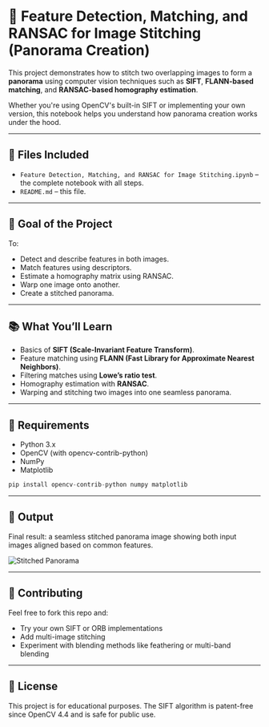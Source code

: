 # 🧵 Feature Detection, Matching, and RANSAC for Image Stitching (Panorama Creation)

This project demonstrates how to stitch two overlapping images to form a **panorama** using computer vision techniques such as **SIFT**, **FLANN-based matching**, and **RANSAC-based homography estimation**.

Whether you're using OpenCV's built-in SIFT or implementing your own version, this notebook helps you understand how panorama creation works under the hood.

---

## 📁 Files Included

- `Feature Detection, Matching, and RANSAC for Image Stitching.ipynb` – the complete notebook with all steps.
- `README.md` – this file.

---

## 🎯 Goal of the Project

To:
- Detect and describe features in both images.
- Match features using descriptors.
- Estimate a homography matrix using RANSAC.
- Warp one image onto another.
- Create a stitched panorama.

---

## 📚 What You’ll Learn

- Basics of **SIFT (Scale-Invariant Feature Transform)**.
- Feature matching using **FLANN (Fast Library for Approximate Nearest Neighbors)**.
- Filtering matches using **Lowe’s ratio test**.
- Homography estimation with **RANSAC**.
- Warping and stitching two images into one seamless panorama.

---

## 🧠 Requirements
- Python 3.x
- OpenCV (with opencv-contrib-python)
- NumPy
- Matplotlib

``` python
pip install opencv-contrib-python numpy matplotlib
```
---
## 📸 Output
Final result: a seamless stitched panorama image showing both input images aligned based on common features.

![Stitched Panorama](https://github.com/user-attachments/assets/f21bc0fb-90d6-4738-b9e9-fdbd84063433)

---
## 🤝 Contributing
Feel free to fork this repo and:

- Try your own SIFT or ORB implementations
- Add multi-image stitching
- Experiment with blending methods like feathering or multi-band blending

---

## 📄 License
This project is for educational purposes. The SIFT algorithm is patent-free since OpenCV 4.4 and is safe for public use.

